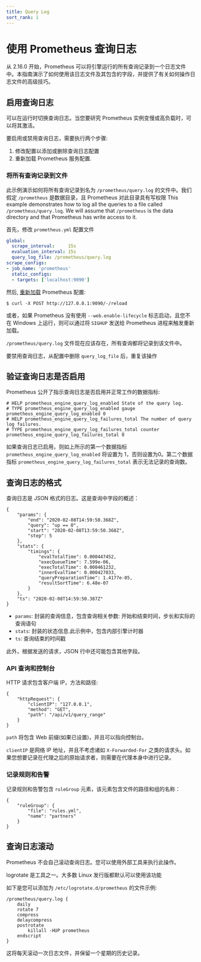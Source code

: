 ```yaml
---
title: Query Log
sort_rank: 1
---
```


# 使用 Prometheus 查询日志

从 2.16.0 开始，Prometheus 可以将引擎运行的所有查询记录到一个日志文件中。本指南演示了如何使用该日志文件及其包含的字段，并提供了有关如何操作日志文件的高级技巧。

## 启用查询日志 <a id="enable-the-query-log"></a>

可以在运行时切换查询日志。当您要研究 Prometheus 实例变慢或高负载时，可以将其激活。

要启用或禁用查询日志，需要执行两个步骤:

1. 修改配置以添加或删除查询日志配置
2. 重新加载 Prometheus 服务配置.

### 将所有查询记录到文件 <a id="logging-all-the-queries-to-a-file"></a>

此示例演示如何将所有查询记录到名为 `/prometheus/query.log` 的文件中。我们假定 `/prometheus` 是数据目录，且 Prometheus 对此目录具有写权限 This example demonstrates how to log all the queries to a file called `/prometheus/query.log`. We will assume that `/prometheus` is the data directory and that Prometheus has write access to it.

首先，修改 `prometheus.yml` 配置文件

```yaml
global:
  scrape_interval:     15s
  evaluation_interval: 15s
  query_log_file: /prometheus/query.log
scrape_configs:
- job_name: 'prometheus'
  static_configs:
  - targets: ['localhost:9090']
```

然后, [重新加载](../prometheus/management_api.md#reload) Prometheus 配置:

```text
$ curl -X POST http://127.0.0.1:9090/-/reload
```

或者，如果 Prometheus 没有使用 `--web.enable-lifecycle` 标志启动，且您不在 Windows 上运行，则可以通过将 `SIGHUP` 发送给 Prometheus 进程来触发重新加载。

`/prometheus/query.log` 文件现在应该存在，所有查询都将记录到该文件中。

要禁用查询日志，从配置中删除 `query_log_file` 后，重复该操作

## 验证查询日志是否启用 <a id="verifying-if-the-query-log-is-enabled"></a>

Prometheus 公开了指示查询日志是否启用并正常工作的数据指标:

```text
# HELP prometheus_engine_query_log_enabled State of the query log.
# TYPE prometheus_engine_query_log_enabled gauge
prometheus_engine_query_log_enabled 0
# HELP prometheus_engine_query_log_failures_total The number of query log failures.
# TYPE prometheus_engine_query_log_failures_total counter
prometheus_engine_query_log_failures_total 0
```

如果查询日志已启用，则如上所示的第一个数据指标 `prometheus_engine_query_log_enabled` 将设置为 1，否则设置为0。第二个数据指标 `prometheus_engine_query_log_failures_total` 表示无法记录的查询数。

## 查询日志的格式 <a id="format-of-the-query-log"></a>

查询日志是 JSON 格式的日志。这是查询中字段的概述：

```text
{
    "params": {
        "end": "2020-02-08T14:59:50.368Z",
        "query": "up == 0",
        "start": "2020-02-08T13:59:50.368Z",
        "step": 5
    },
    "stats": {
        "timings": {
            "evalTotalTime": 0.000447452,
            "execQueueTime": 7.599e-06,
            "execTotalTime": 0.000461232,
            "innerEvalTime": 0.000427033,
            "queryPreparationTime": 1.4177e-05,
            "resultSortTime": 6.48e-07
        }
    },
    "ts": "2020-02-08T14:59:50.387Z"
}
```

* `params`: 封装的查询信息，包含查询相关参数: 开始和结束时间，步长和实际的查询语句
* `stats`: 封装的状态信息.此示例中，包含内部引擎计时器
* `ts`: 查询结束的时间戳

此外，根据发送的请求，JSON 行中还可能包含其他字段。

### API 查询和控制台 <a id="api-queries-and-consoles"></a>

HTTP 请求包含客户端 IP，方法和路径:

```text
{
    "httpRequest": {
        "clientIP": "127.0.0.1",
        "method": "GET",
        "path": "/api/v1/query_range"
    }
}
```

`path` 将包含 Web 前缀\(如果已设置\)，并且可以指向控制台。

`clientIP` 是网络 IP 地址，并且不考虑诸如 `X-Forwarded-For` 之类的请求头。如果您想要记录在代理之后的原始请求者，则需要在代理本身中进行记录。

### 记录规则和告警 <a id="recording-rules-and-alerts"></a>

记录规则和告警包含 `ruleGroup` 元素，该元素包含文件的路径和组的名称：

```text
{
    "ruleGroup": {
        "file": "rules.yml",
        "name": "partners"
    }
}
```

## 查询日志滚动 <a id="rotating-the-query-log"></a>

Prometheus 不会自己滚动查询日志。您可以使用外部工具来执行此操作。

logrotate 是工具之一。大多数 Linux 发行版都默认可以使用该功能

如下是您可以添加为 `/etc/logrotate.d/prometheus` 的文件示例:

```text
/prometheus/query.log {
    daily
    rotate 7
    compress
    delaycompress
    postrotate
        killall -HUP prometheus
    endscript
}
```

这将每天滚动一次日志文件，并保留一个星期的历史记录。

